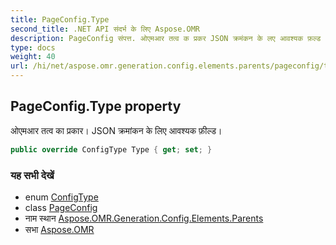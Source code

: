 ```yaml
---
title: PageConfig.Type
second_title: .NET API संदर्भ के लिए Aspose.OMR
description: PageConfig संपत्त. ओएमआर तत्व क प्रकर JSON क्रमंकन के लए आवश्यक फ़ल्ड
type: docs
weight: 40
url: /hi/net/aspose.omr.generation.config.elements.parents/pageconfig/type/
---
```

## PageConfig.Type property

ओएमआर तत्व का प्रकार। JSON क्रमांकन के लिए आवश्यक फ़ील्ड।

```csharp
public override ConfigType Type { get; set; }
```

### यह सभी देखें

* enum [ConfigType](../../../aspose.omr.generation.config.enums/configtype/)
* class [PageConfig](../)
* नाम स्थान [Aspose.OMR.Generation.Config.Elements.Parents](../../pageconfig/)
* सभा [Aspose.OMR](../../../)


